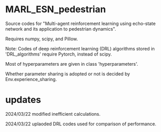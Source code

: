 # MARL_ESN_pedestrian

Source codes for "Multi-agent reinforcement learning using echo-state network and its application to pedestrian dynamics".

Requires numpy, scipy, and Pillow.

Note: Codes of deep reinforcement learning (DRL) algorithms stored in 'DRL_algorithms' require Pytorch, instead of scipy.

Most of hyperparameters are given in class 'hyperparameters'.

Whether parameter sharing is adopted or not is decided by Env.experience_sharing.

# updates

2024/03/22 modified inefficient calculations.

2024/03/22 uplaoded DRL codes used for comparison of performance.
